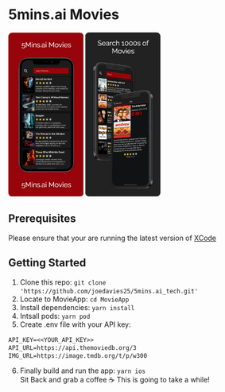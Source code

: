 # 5mins.ai Movies

<p><img width='30%' alt='App Screenshot' src='./readmeFiles/page1.png' margin='5%'> <img width='30%' alt='App Screenshot' src='./readmeFiles/page2.png'></p>

## Prerequisites
Please ensure that your are running the latest version of [XCode](https://apps.apple.com/gb/app/xcode/id497799835?mt=12)
## Getting Started
1. Clone this repo: `git clone 'https://github.com/joedavies25/5mins.ai_tech.git'`
2. Locate to MovieApp: `cd MovieApp`
3. Install dependencies: `yarn install`
4. Intsall pods: `yarn pod`
5. Create .env file with your API key:
```
API_KEY=<<YOUR_API_KEY>>
API_URL=https://api.themoviedb.org/3
IMG_URL=https://image.tmdb.org/t/p/w300
```
6. Finally build and run the app: `yarn ios` <br />
Sit Back and grab a coffee ☕️ This is going to take a while!
